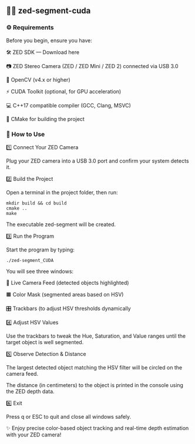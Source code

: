 ## 🎥🔶 zed-segment-cuda

### ⚙️ Requirements

Before you begin, ensure you have:

🛠️ ZED SDK — Download here

📷 ZED Stereo Camera (ZED / ZED Mini / ZED 2) connected via USB 3.0

🔧 OpenCV (v4.x or higher)

⚡ CUDA Toolkit (optional, for GPU acceleration)

💻 C++17 compatible compiler (GCC, Clang, MSVC)

🧰 CMake for building the project

### 🚀 How to Use

1️⃣ Connect Your ZED Camera

Plug your ZED camera into a USB 3.0 port and confirm your system detects it.

2️⃣ Build the Project

Open a terminal in the project folder, then run:

    mkdir build && cd build
    cmake ..
    make

The executable zed-segment will be created.

3️⃣ Run the Program

Start the program by typing:

    ./zed-segment_CUDA

You will see three windows:

  🎥 Live Camera Feed (detected objects highlighted)

  🟧 Color Mask (segmented areas based on HSV)

  🎛️ Trackbars (to adjust HSV thresholds dynamically

4️⃣ Adjust HSV Values

Use the trackbars to tweak the Hue, Saturation, and Value ranges until the target object is well segmented.

5️⃣ Observe Detection & Distance

The largest detected object matching the HSV filter will be circled on the camera feed.

The distance (in centimeters) to the object is printed in the console using the ZED depth data.

6️⃣ Exit

Press q or ESC to quit and close all windows safely.

✨ Enjoy precise color-based object tracking and real-time depth estimation with your ZED camera!
